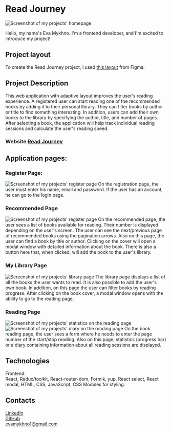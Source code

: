 # Read Journey

![Screenshot of my projects' homepage](/public/homepage.jpg)

Hello, my name's Eva Mykhno. I'm a frontend developer, and I'm excited to introduce my project!

## Project layout

To create the Read Journey project, I used [this layout](https://www.figma.com/file/z3m0rdBcEfLTJUBDkAKhWQ/BOOKS-READING?type=design&node-id=18743%3A4973&mode=design&t=Hi1KTaUJMogWXZzz-1) from Figma.

## Project Description

This web application with adaptive layout improves the user's reading experience. A registered user can start reading one of the recommended books by adding it to their personal library. They can filter books by author or title to find something interesting. In addition, users can add their own books to the library by specifying the author, title, and number of pages. After selecting a book, the application will help track individual reading sessions and calculate the user's reading speed.

### Website [Read Journey](https://learn-lingo-two.vercel.app/)

## Application pages:

### Register Page:

![Screenshot of my projects' register page](/public/register.jpg)
On the registration page, the user must enter his name, email and password. If the user has an account, he can go to the login page.

### Recommended Page

![Screenshot of my projects' register page](/public/register.jpg)
On the recommended page, the user sees a list of books available for reading. Their number is displayed depending on the user's screen. The user can see the next/previous page of recommended books using the pagination arrows. Also on this page, the user can find a book by title or author. Clicking on the cover will open a modal window with detailed information about the book. There is also a button here that, when clicked, will add the book to the user's library.

### My Library Page

![Screenshot of my projects' library page](/public/library.jpg)
The library page displays a list of all the books the user wants to read. It is also possible to add the user's own book. In addition, on this page the user can filter books by reading progress. After clicking on the book cover, a modal window opens with the ability to go to the reading page.

### Reading Page

![Screenshot of my projects' statistics on the reading page](/public/statistics.jpg)
![Screenshot of my projects' diary on the reading page](/public/diary.jpg)
On the book reading page, the user sees a form where he needs to enter the page number of the start/stop reading. Also on this page, statistics (progress bar) or a diary containing information about all reading sessions are displayed.

## Technologies

Frontend:  
React, Redux/toolkit, React-router-dom, Formik, yup, React select, React modal, HTML, CSS, JavaScript, CSS Modules for styling.

## Contacts

[LinkedIn](https://www.linkedin.com/in/eva-mykhno/)  
[GitHub](https://github.com/Eva-Mykhno)  
evamykhno1@gmail.com
